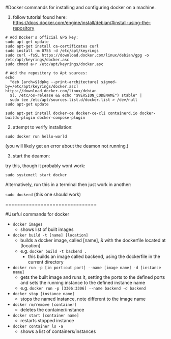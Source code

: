 #Docker commands for installing and configuring docker on a machine.

1. follow tutorial found here: https://docs.docker.com/engine/install/debian/#install-using-the-repository

```
# Add Docker's official GPG key:
sudo apt-get update
sudo apt-get install ca-certificates curl
sudo install -m 0755 -d /etc/apt/keyrings
sudo curl -fsSL https://download.docker.com/linux/debian/gpg -o /etc/apt/keyrings/docker.asc
sudo chmod a+r /etc/apt/keyrings/docker.asc

# Add the repository to Apt sources:
echo 
  "deb [arch=$(dpkg --print-architecture) signed-by=/etc/apt/keyrings/docker.asc] https://download.docker.com/linux/debian 
  $(. /etc/os-release && echo "$VERSION_CODENAME") stable" | 
  sudo tee /etc/apt/sources.list.d/docker.list > /dev/null
sudo apt-get update

sudo apt-get install docker-ce docker-ce-cli containerd.io docker-buildx-plugin docker-compose-plugin
```

2. attempt to verify installation:

`sudo docker run hello-world`

(you will likely get an error about the deamon not running.)


3. start the deamon:

try this, though it probably wont work:

`sudo systemctl start docker`

Alternatively, run this in a terminal then just work in another:

`sudo dockerd`
(this one should work)

===============================

#Useful commands for docker

* `docker images`
    * shows list of built images
* `docker build -t [name] [location]`
    * builds a docker image, called [name], & with the dockerfile located at [location]
    * e.g. `docker build -t backend .`
        * this builds an image called backend, using the dockerfile in the current directory
* `docker run -p [in port:out port] --name [image name] -d [instance name]`
    * gets the built image and runs it, setting the ports to the defined ports and sets the running instance to the defined instance name
    * e.g. `docker run -p [3306:3306] --name backend -d backend`
* `docker stop [instance name]`
    * stops the named instance, note different to the image name
* `docker rm/remove [container]`
    * deletes the container/instance
* `docker start [container name]`
    * restarts stopped instance
* `docker container ls -a`
    * shows a list of containers/instances

